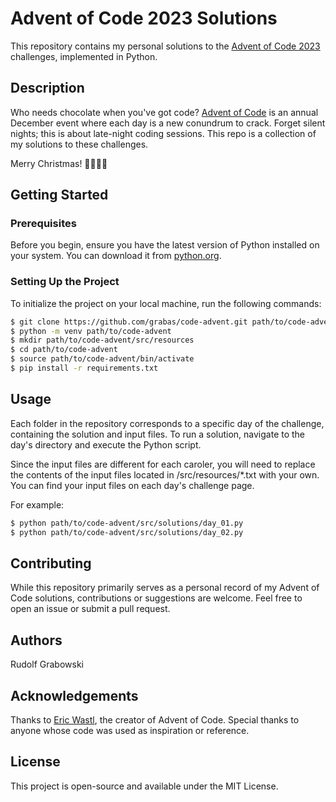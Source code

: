 # Advent of Code 2023 Solutions

This repository contains my personal solutions to the [Advent of Code 2023](https://adventofcode.com/2023) challenges, implemented in Python.

## Description

Who needs chocolate when you've got code?
[Advent of Code](https://adventofcode.com/2023) is an annual December event where each day is a new conundrum to crack.
Forget silent nights; this is about late-night coding sessions.
This repo is a collection of my solutions to these challenges.

Merry Christmas! 🎄👨‍💻🎅 

## Getting Started

### Prerequisites

Before you begin, ensure you have the latest version of Python installed on your system. You can download it from [python.org](https://www.python.org/downloads/).

### Setting Up the Project

To initialize the project on your local machine, run the following commands:

```bash
$ git clone https://github.com/grabas/code-advent.git path/to/code-advent
$ python -m venv path/to/code-advent
$ mkdir path/to/code-advent/src/resources
$ cd path/to/code-advent
$ source path/to/code-advent/bin/activate
$ pip install -r requirements.txt
```

## Usage

Each folder in the repository corresponds to a specific day of the challenge, containing the solution and input files. To run a solution, navigate to the day's directory and execute the Python script.

Since the input files are different for each caroler, you will need to replace the contents of the input files located in /src/resources/*.txt with your own. You can find your input files on each day's challenge page.

For example:
```bash
$ python path/to/code-advent/src/solutions/day_01.py
$ python path/to/code-advent/src/solutions/day_02.py
```

## Contributing

While this repository primarily serves as a personal record of my Advent of Code solutions, contributions or suggestions are welcome. Feel free to open an issue or submit a pull request.

## Authors

Rudolf Grabowski

## Acknowledgements

Thanks to [Eric Wastl](http://was.tl), the creator of Advent of Code.
Special thanks to anyone whose code was used as inspiration or reference.


## License

This project is open-source and available under the MIT License.
